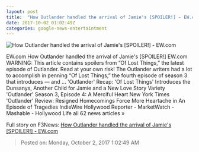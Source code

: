```yaml
---
layout: post
title:  "How Outlander handled the arrival of Jamie's [SPOILER!] - EW.com"
date: 2017-10-02 01:02:49Z
categories: google-news-entertaintment
---
```


![How Outlander handled the arrival of Jamie's [SPOILER!] - EW.com](https://ewedit.files.wordpress.com/2017/09/ol_s2.jpg)

EW.com How Outlander handled the arrival of Jamie's [SPOILER!] EW.com WARNING: This article contains spoilers from “Of Lost Things,” the latest episode of Outlander. Read at your own risk! The Outlander writers had a lot to accomplish in penning “Of Lost Things,” the fourth episode of season 3 that introduces — and ... 'Outlander' Recap: 'Of Lost Things' Introduces the Dunsanys, Another Child for Jamie and a New Love Story Variety 'Outlander' Season 3, Episode 4: A Merciful Heart New York Times 'Outlander' Review: Resigned Homecomings Force More Heartache in An Episode of Tragedies IndieWire Hollywood Reporter - MarketWatch - Mashable - Hollywood Life all 62 news articles »


Full story on F3News: [How Outlander handled the arrival of Jamie's [SPOILER!] - EW.com](http://www.f3nws.com/n/KnzSYC)

> Posted on: Monday, October 2, 2017 1:02:49 AM

